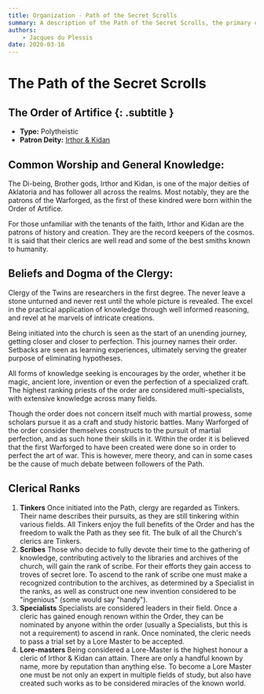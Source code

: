 ```yaml
---
title: Organization - Path of the Secret Scrolls
summary: A description of the Path of the Secret Scrolls, the primary church of Irthor & Kidan.
authors:
    - Jacques du Plessis
date: 2020-03-16
---
```

# The Path of the Secret Scrolls
## The Order of Artifice {: .subtitle }

* **Type:** Polytheistic
* **Patron Deity:** [Irthor & Kidan](/religion/deities/irthor_&_kidan)

## Common Worship and General Knowledge:
The Di-being, Brother gods, Irthor and Kidan, is one of the major deities of Aklatoria and has follower all across the realms.  Most notably, they are the patrons of the Warforged, as the first of these kindred were born within the Order of Artifice.

For those unfamiliar with the tenants of the faith, Irthor and Kidan are the patrons of history and creation.  They are the record keepers of the cosmos.  It is said that their clerics are well read and some of the best smiths known to humanity.

## Beliefs and Dogma of the Clergy: 
Clergy of the Twins are researchers in the first degree.  The never leave a stone unturned and never rest until the whole picture is revealed.  The excel in the practical application of knowledge through well informed reasoning, and revel at he marvels of intricate creations.

Being initiated into the church is seen as the start of an unending journey, getting closer and closer to perfection.  This journey names their order.  Setbacks are seen as learning experiences, ultimately serving the greater purpose of eliminating hypotheses.

All forms of knowledge seeking is encourages by the order, whether it be magic, ancient lore, invention or even the perfection of a specialized craft.  The highest ranking priests of the order are considered multi-specialists, with extensive knowledge across many fields.

Though the order does not concern itself much with martial prowess, some scholars pursue it as a craft and study historic battles.  Many Warforged of the order consider themselves constructs to the pursuit of martial perfection, and as such hone their skills in it.  Within the order it is believed that the first Warforged to have been created were done so in order to perfect the art of war.  This is however, mere theory, and can in some cases be the cause of much debate between followers of the Path.

## Clerical Ranks
1. **Tinkers** Once initiated into the Path, clergy are regarded as Tinkers.  Their name describes their pursuits, as they are still tinkering within various fields.  All Tinkers enjoy the full benefits of the Order and has the freedom to walk the Path as they see fit.  The bulk of all the Church's clerics are Tinkers.
2. **Scribes** Those who decide to fully devote their time to the gathering of knowledge, contributing actively to the libraries and archives of the church, will gain the rank of scribe.  For their efforts they gain access to troves of secret lore. To ascend to the rank of scribe one must make a recognized contribution to the archives, as determined by a Specialist in the ranks, as well as construct one new invention considered to be "ingenious" (some would say "handy").
3. **Specialists** Specialists are considered leaders in their field.  Once a cleric has gained enough renown within the Order, they can be nominated by anyone within the order (usually a Specialists, but this is not a requirement) to ascend in rank.  Once nominated, the cleric needs to pass a trial set by a Lore Master to be accepted.
4. **Lore-masters** Being considered a Lore-Master is the highest honour a cleric of Irthor & Kidan can attain.  There are only a handful known by name, more by reputation than anything else.  To become a Lore Master one must be not only an expert in multiple fields of study, but also have created such works as to be considered miracles of the known world.